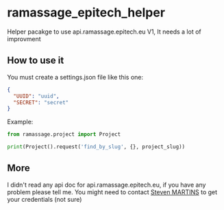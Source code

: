 # ramassage_epitech_helper
Helper pacakge to use api.ramassage.epitech.eu
V1, It needs a lot of improvment

## How to use it

You must create a settings.json file like this one:
```json
{
  "UUID": "uuid",
  "SECRET": "secret"
}
```

Example:
```python
from ramassage.project import Project

print(Project().request('find_by_slug', {}, project_slug))
```

## More

I didn't read any api doc for api.ramassage.epitech.eu, if you have any problem please tell me.
You might need to contact [Steven MARTINS](https://github.com/steven-martins) to get your credentials (not sure)
